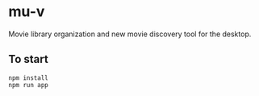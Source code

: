# mu-v
Movie library organization and new movie discovery tool for the desktop.

## To start ##
    npm install
    npm run app
    

